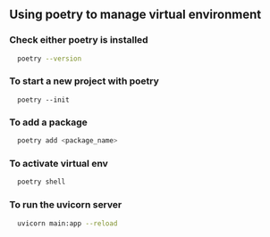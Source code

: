## Using poetry to manage virtual environment

### Check either poetry is installed

```bash
  poetry --version
```

### To start a new project with poetry

```
  poetry --init
```

### To add a package

```bash
  poetry add <package_name>
```

### To activate virtual env

```bash
  poetry shell
```

### To run the uvicorn server

```bash
  uvicorn main:app --reload
```
